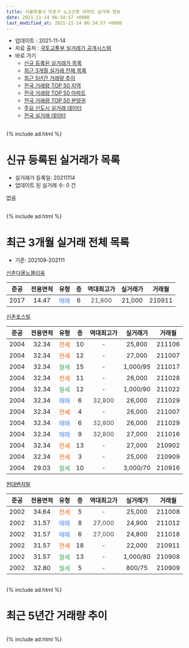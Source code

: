 ```yaml
---
title: 서울특별시 마포구 노고산동 아파트 실거래 정보
date: 2021-11-14 06:34:57 +0900
last_modified_at: 2021-11-14 06:34:57 +0900
---
```


* 업데이트 : 2021-11-14
* 자료 출처 : [국토교통부 실거래가 공개시스템](http://rt.molit.go.kr)
* 바로 가기
    * [신규 등록된 실거래가 목록](#신규-등록된-실거래가-목록)
    * [최근 3개월 실거래 전체 목록](#최근-3개월-실거래-전체-목록)
    * [최근 5년간 거래량 추이](#최근-5년간-거래량-추이)
    * [전국 거래량 TOP 50 지역](https://inasie.github.io/apt-trade-info/최근-3개월-전국에서-가장-거래가-많이-발생한-지역)
    * [전국 거래량 TOP 50 아파트](https://inasie.github.io/apt-trade-info/최근-3개월-전국에서-가장-거래가-많이-발생한-아파트)
    * [전국 거래량 TOP 50 분양권](https://inasie.github.io/apt-trade-info/최근-3개월-전국에서-가장-거래가-많이-발생한-분양권)
    * [주요 신도시 실거래 데이터](https://inasie.github.io/apt-trade-info/주요-신도시)
    * [전국 실거래 데이터](https://inasie.github.io/apt-trade-info/전국)
<br>
{% include ad.html %}
<br>

# 신규 등록된 실거래가 목록
* 실거래가 등록일: 20211114
* 업데이트 된 실거래 수: 0 건

없음

<br>
{% include ad.html %}
<br>

# 최근 3개월 실거래 전체 목록
* 기준: 202109-202111


[신촌다올노블리움](https://search.naver.com/search.naver?query=%EC%84%9C%EC%9A%B8%ED%8A%B9%EB%B3%84%EC%8B%9C+%EB%A7%88%ED%8F%AC%EA%B5%AC+%EB%85%B8%EA%B3%A0%EC%82%B0%EB%8F%99+%EC%8B%A0%EC%B4%8C%EB%8B%A4%EC%98%AC%EB%85%B8%EB%B8%94%EB%A6%AC%EC%9B%80)

|준공|전용면적|유형|층|역대최고가|실거래가|거래월|
|:---:|:---:|:---:|:---:|:---:|:---:|:---:|
|2017|14.47|<span style="color:#4285f3">매매</span>|6|<span style="color:#444444">21,800</span>|21,000|210911|

[신촌포스빌](https://search.naver.com/search.naver?query=%EC%84%9C%EC%9A%B8%ED%8A%B9%EB%B3%84%EC%8B%9C+%EB%A7%88%ED%8F%AC%EA%B5%AC+%EB%85%B8%EA%B3%A0%EC%82%B0%EB%8F%99+%EC%8B%A0%EC%B4%8C%ED%8F%AC%EC%8A%A4%EB%B9%8C)

|준공|전용면적|유형|층|역대최고가|실거래가|거래월|
|:---:|:---:|:---:|:---:|:---:|:---:|:---:|
|2004|32.34|<span style="color:#ff5a00">전세</span>|10|<span style="color:#444444">-</span>|25,800|211106|
|2004|32.34|<span style="color:#ff5a00">전세</span>|12|<span style="color:#444444">-</span>|27,000|211007|
|2004|32.34|<span style="color:#34a853">월세</span>|15|<span style="color:#444444">-</span>|1,000/95|211017|
|2004|32.34|<span style="color:#ff5a00">전세</span>|11|<span style="color:#444444">-</span>|26,000|211028|
|2004|32.34|<span style="color:#34a853">월세</span>|12|<span style="color:#444444">-</span>|1,000/90|211022|
|2004|32.34|<span style="color:#4285f3">매매</span>|6|<span style="color:#444444">32,800</span>|26,000|211029|
|2004|32.34|<span style="color:#ff5a00">전세</span>|4|<span style="color:#444444">-</span>|26,000|211007|
|2004|32.34|<span style="color:#4285f3">매매</span>|6|<span style="color:#444444">32,800</span>|26,000|211029|
|2004|32.34|<span style="color:#4285f3">매매</span>|9|<span style="color:#444444">32,800</span>|27,000|211016|
|2004|32.34|<span style="color:#ff5a00">전세</span>|13|<span style="color:#444444">-</span>|27,000|210902|
|2004|32.34|<span style="color:#ff5a00">전세</span>|3|<span style="color:#444444">-</span>|25,000|210909|
|2004|29.03|<span style="color:#34a853">월세</span>|10|<span style="color:#444444">-</span>|3,000/70|210916|

[현대벤처빌](https://search.naver.com/search.naver?query=%EC%84%9C%EC%9A%B8%ED%8A%B9%EB%B3%84%EC%8B%9C+%EB%A7%88%ED%8F%AC%EA%B5%AC+%EB%85%B8%EA%B3%A0%EC%82%B0%EB%8F%99+%ED%98%84%EB%8C%80%EB%B2%A4%EC%B2%98%EB%B9%8C)

|준공|전용면적|유형|층|역대최고가|실거래가|거래월|
|:---:|:---:|:---:|:---:|:---:|:---:|:---:|
|2002|34.64|<span style="color:#ff5a00">전세</span>|5|<span style="color:#444444">-</span>|25,000|211008|
|2002|31.57|<span style="color:#4285f3">매매</span>|8|<span style="color:#444444">27,000</span>|24,900|211012|
|2002|31.57|<span style="color:#4285f3">매매</span>|6|<span style="color:#444444">27,000</span>|24,800|211018|
|2002|31.57|<span style="color:#ff5a00">전세</span>|18|<span style="color:#444444">-</span>|22,000|210911|
|2002|31.57|<span style="color:#34a853">월세</span>|13|<span style="color:#444444">-</span>|1,000/80|210908|
|2002|32.80|<span style="color:#34a853">월세</span>|5|<span style="color:#444444">-</span>|800/75|210909|


<br>
{% include ad.html %}
<br>

# 최근 5년간 거래량 추이


<div style="width:100%;">
    <canvas id="deal_progress" height="200"></canvas>
</div>

<script>
new Chart(document.getElementById("deal_progress"), {
    type: 'line',
    data: {
        labels: ['201611','201612','201701','201702','201703','201704','201705','201706','201707','201708','201709','201710','201711','201712','201801','201802','201803','201804','201805','201806','201807','201808','201809','201810','201811','201812','201901','201902','201903','201904','201905','201906','201907','201908','201909','201910','201911','201912','202001','202002','202003','202004','202005','202006','202007','202008','202009','202010','202011','202012','202101','202102','202103','202104','202105','202106','202107','202108','202109','202110','202111'],
        datasets: [{
            label: '매매',
            pointRadius: 1,
            data: [0, 6, 2, 5, 1, 9, 3, 2, 3, 1, 0, 0, 3, 6, 7, 6, 2, 3, 1, 2, 1, 1, 2, 3, 2, 1, 1, 1, 1, 0, 0, 0, 1, 3, 1, 2, 8, 3, 1, 1, 2, 5, 1, 1, 2, 3, 1, 0, 2, 3, 1, 0, 4, 8, 4, 1, 3, 7, 1, 5, 0],
            borderColor: "rgba(255, 201, 14, 1)",
            backgroundColor: "rgba(255, 201, 14, 0.5)",
            fill: false,
            lineTension: 0
        },{
            label: '전월세',
            pointRadius: 1,
            data: [6, 7, 12, 12, 3, 1, 4, 5, 10, 4, 5, 5, 6, 19, 8, 18, 8, 3, 5, 4, 5, 5, 5, 3, 12, 19, 18, 6, 5, 2, 3, 12, 9, 8, 6, 9, 6, 17, 15, 15, 1, 8, 3, 9, 5, 12, 2, 4, 9, 17, 15, 19, 12, 14, 19, 11, 23, 13, 6, 6, 1],
            borderColor: "rgba(0, 141, 185, 1)",
            backgroundColor: "rgba(0, 141, 185, 0.5)",
            fill: false,
            lineTension: 0
        }
        ]
    },
    options: {
        responsive: true,
        title: {
            display: false
        },
        tooltips: {
            mode: 'index',
            intersect: false
        },
        hover: {
            mode: 'nearest',
            intersect: true
        },
        scales: {
            xAxes: [{
                display: true,
                scaleLabel: {
                    display: true,
                    labelString: '년/월'
                }
            }],
            yAxes: [{
                display: true,
                ticks: {
                    suggestedMin: 0,
                },
                scaleLabel: {
                    display: true,
                    labelString: '실거래 수'
                }
            }]
        }
    }
});

</script>


<br>
{% include ad.html %}
<br>


